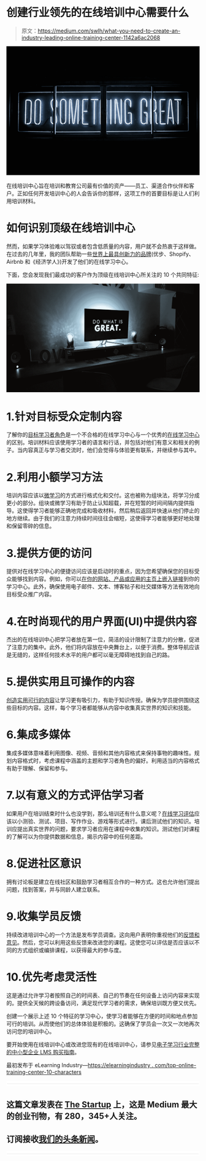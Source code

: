 # 创建行业领先的在线培训中心需要什么

> 原文：<https://medium.com/swlh/what-you-need-to-create-an-industry-leading-online-training-center-1142a6ac2068>

![](img/c0500ba4857073b00cfa13fc6f642cab.png)

在线培训中心旨在培训和教育公司最有价值的资产——员工、渠道合作伙伴和客户。正如任何开发培训中心的人会告诉你的那样，这项工作的首要目标是让人们利用培训材料。

# 如何识别顶级在线培训中心

然而，如果学习体验难以驾驭或者包含低质量的内容，用户就不会热衷于这样做。在过去的几年里，我的团队帮助一些[世界上最具创新力的品牌](https://www.schoolkeep.com/customers?utm_campaign=elearningindustry.com&utm_source=%2Ftop-online-training-center-10-characteristics&utm_medium=link)(优步、Shopify、Airbnb 和《经济学人》)开发了他们的在线学习中心。

下面，您会发现我们最成功的客户作为顶级在线培训中心所关注的 10 个共同特征:

![](img/5d60dd3a5ef32c9bd30a6772285a1e06.png)

# 1.针对目标受众定制内容

了解你的[目标学习者角色](https://www.schoolkeep.com/beginners-guide-to-online-training/define-persona-and-goals?utm_campaign=elearningindustry.com&utm_source=%2Ftop-online-training-center-10-characteristics&utm_medium=link#step-content-1)是一个不合格的在线学习中心与一个优秀的[在线学习中心](https://elearningindustry.com/online-learning-resource-center-quickly-how-build)的区别。培训材料应该使用学习者的语言和行话，并包括对他们有意义和相关的例子。当内容真正与学习者交流时，他们会觉得与体验更有联系，并继续参与其中。

# 2.利用小额学习方法

培训内容应该以[微学习](https://elearningindustry.com/tags/micro-learning-best-practices)的方式进行格式化和交付。这也被称为组块法，将学习分成更小的部分。组块或微学习有助于防止认知超载，并在短暂的时间间隔内提供指导。这使得学习者能够正确地完成和吸收材料，然后稍后返回并快速从他们停止的地方继续。由于我们的注意力持续时间往往会缩短，这使得学习者能够更好地处理和保留零碎的信息。

# 3.提供方便的访问

提供对在线学习中心的便捷访问应该是启动时的重点，因为您希望确保您的目标受众能够找到内容。例如，你可以[在你的网站、产品或应用的主页上嵌入链接](https://elearningindustry.com/using-embedded-training-onboard-users-contextual-learning)到你的学习中心。此外，确保使用电子邮件、文本、博客帖子和社交媒体等方法有效地向目标受众推广内容。

# 4.在时尚现代的用户界面(UI)中提供内容

杰出的在线培训中心把学习者放在第一位，简洁的设计限制了注意力的分散，促进了注意力的集中。此外，他们将内容放在中央舞台上，以便于消费。整体导航应该是无缝的，这样任何技术水平的用户都可以毫无障碍地找到自己的路。

# 5.提供实用且可操作的内容

[创造实用可行的内容](https://www.schoolkeep.com/beginners-guide-to-online-training/build-the-course?utm_campaign=elearningindustry.com&utm_source=%2Ftop-online-training-center-10-characteristics&utm_medium=link#step-content-3)让学习更有吸引力，有助于知识传授。确保为学员提供围绕这些目标的内容。这样，每个学习者都能够从内容中收集真实世界的知识和技能。

# 6.集成多媒体

集成多媒体意味着利用图像、视频、音频和其他内容格式来保持事物的趣味性。规划内容格式时，考虑课程中涵盖的主题和学习者角色的偏好。利用适当的内容格式有助于理解、保留和参与。

# 7.以有意义的方式评估学习者

如果用户在培训结束时什么也没学到，那么培训还有什么意义呢？[在线学习评估](https://www.schoolkeep.com/beginners-guide-to-online-training/engage-your-target-learners?utm_campaign=elearningindustry.com&utm_source=%2Ftop-online-training-center-10-characteristics&utm_medium=link#step-content-4)应该以小测验、测试、项目、写作作业、游戏等形式进行。课后测试他们的知识。培训应提出真实世界的问题，要求学习者应用在课程中收集的知识。测试他们对课程的了解可以为你提供数据和信息，揭示内容中的任何差距。

# 8.促进社区意识

拥有讨论板是建立在线社区和鼓励学习者相互合作的一种方式。这也允许他们提出问题，找到答案，并与同龄人建立联系。

# 9.收集学员反馈

持续改进培训中心的一个方法是发布学员调查。这向用户表明你重视他们的[反馈和意见](https://www.schoolkeep.com/beginners-guide-to-online-training/measure-the-success-of-your-program?utm_campaign=elearningindustry.com&utm_source=%2Ftop-online-training-center-10-characteristics&utm_medium=link#step-content-5)。然后，您可以利用这些反馈来改进您的课程。这使您可以评估是否应该以不同的方式组织或编排课程，以获得最大的参与度。

# 10.优先考虑灵活性

这是通过允许学习者按照自己的时间表、自己的节奏在任何设备上访问内容来实现的。提供全天候的跨设备访问，满足现代学习者的需求，确保培训既方便又优先。

创建一个展示上述 10 个特征的学习中心，使学习者能够在方便的时间和地点参加可行的培训。从而使他们的总体体验是积极的。这确保了学员会一次又一次地再次访问您的培训中心。

要开始使用在线培训中心或改进您现有的在线培训中心，请参见[电子学习行业完整的中小型企业 LMS 购买指南](https://elearningindustry.com/free-ebooks/the-complete-lms-buying-guide)。

最初发布于 eLearning Industry—[https://elearningindustry . com/top-online-training-center-10-characters](https://elearningindustry.com/top-online-training-center-10-characteristics)

![](img/731acf26f5d44fdc58d99a6388fe935d.png)

## 这篇文章发表在 [The Startup](https://medium.com/swlh) 上，这是 Medium 最大的创业刊物，有 280，345+人关注。

## 订阅接收[我们的头条新闻](http://growthsupply.com/the-startup-newsletter/)。

![](img/731acf26f5d44fdc58d99a6388fe935d.png)